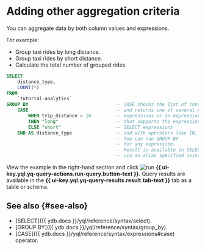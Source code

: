 # Adding other aggregation criteria

You can aggregate data by both column values and expressions.

For example:

* Group taxi rides by long distance.
* Group taxi rides by short distance.
* Calculate the total number of grouped rides.

```sql
SELECT
    distance_type,
    COUNT(*)
FROM
    `tutorial-analytics`
GROUP BY                                -- CASE checks the list of conditions
    CASE                                -- and returns one of several possible
        WHEN trip_distance > 10         -- expressions or an expression with any operator
        THEN "long"                     -- that supports the expression in question. For example, you can use CASE in
        ELSE "short"                    -- SELECT expressions
    END AS distance_type                -- and with operators like IN, WHERE, and ORDER BY.
                                        -- You can run GROUP BY
                                        -- for any expression.
                                        -- Result is available in SELECT
                                        -- via an alias specified using AS.
```

View the example in the right-hand section and click ![run](../../_assets/console-icons/play-fill.svg) **{{ ui-key.yql.yq-query-actions.run-query.button-text }}**.
Query results are available in the **{{ ui-key.yql.yq-query-results.result.tab-text }}** tab as a table or schema.

## See also {#see-also}
* [SELECT]({{ ydb.docs }}/yql/reference/syntax/select).
* [GROUP BY]({{ ydb.docs }}/yql/reference/syntax/group_by).
* [CASE]({{ ydb.docs }}/yql/reference/syntax/expressions#case) operator.
